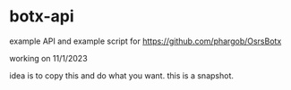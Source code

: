 # botx-api

example API and example script for https://github.com/phargob/OsrsBotx

working on 11/1/2023

idea is to copy this and do what you want.  this is a snapshot.
